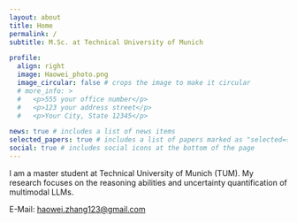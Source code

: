 ```yaml
---
layout: about
title: Home
permalink: /
subtitle: M.Sc. at Technical University of Munich

profile:
  align: right
  image: Haowei_photo.png
  image_circular: false # crops the image to make it circular
  # more_info: >
  #   <p>555 your office number</p>
  #   <p>123 your address street</p>
  #   <p>Your City, State 12345</p>

news: true # includes a list of news items
selected_papers: true # includes a list of papers marked as "selected={true}"
social: true # includes social icons at the bottom of the page
---
```


I am a master student at Technical University of Munich (TUM). My research focuses on the reasoning abilities and uncertainty quantification of multimodal LLMs.

E-Mail: haowei.zhang123@gmail.com
